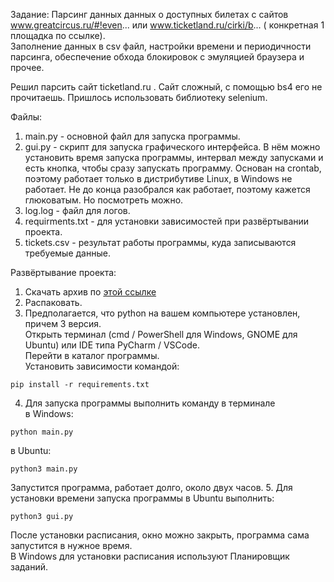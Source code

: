 Задание: Парсинг данных данных о доступных билетах с сайтов www.greatcircus.ru/#!even... или www.ticketland.ru/cirki/b... ( конкретная 1 площадка по ссылке).<br>
Заполнение данных в csv файл, настройки времени и периодичности парсинга, обеспечение обхода блокировок с эмуляцией браузера и прочее.

Решил парсить сайт ticketland.ru . Сайт сложный, с помощью bs4 его не прочитаешь. Пришлось использовать библиотеку selenium.

Файлы:
1. main.py - основной файл для запуска программы. 
2. gui.py - скрипт для запуска графического интерфейса. В нём можно установить время запуска программы, интервал между запусками и есть кнопка, чтобы сразу запускать программу. Основан на crontab, поэтому работает только в дистрибутиве Linux, в Windows не работает. Не до конца разобрался как работает, поэтому кажется глюковатым. Но посмотреть можно.
3. log.log - файл для логов.
4. requirments.txt - для установки зависимостей при развёртывании проекта.
5. tickets.csv - результат работы программы, куда записываются требуемые данные.

Развёртывание проекта:
1. Скачать архив по [этой ссылке](https://github.com/DmitriyZubkov41/parsing_ticketland.ru/archive/refs/heads/main.zip)
2. Распаковать.<br>
3. Предполагается, что python на вашем компьютере установлен, причем 3 версия.<br>
Открыть терминал (cmd / PowerShell для Windows, GNOME для Ubuntu) или IDE типа PyCharm / VSCode.<br>
Перейти в каталог программы.<br>
Установить зависимости командой:
```
pip install -r requirements.txt
```
4. Для запуска программы выполнить команду в терминале<br>
в Windows:
```
python main.py
```
в Ubuntu:
```
python3 main.py
```
Запустится программа, работает долго, около двух часов.
5. Для установки времени запуска программы в Ubuntu выполнить:
```
python3 gui.py
```
После установки расписания, окно можно закрыть, программа сама запустится в нужное время.<br>
В Windows для установки расписания используют Планировщик заданий.
